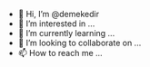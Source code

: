 - 👋 Hi, I’m @demekedir
- 👀 I’m interested in ...
- 🌱 I’m currently learning ...
- 💞️ I’m looking to collaborate on ...
- 📫 How to reach me ...

<!---
demekedir/demekedir is a ✨ special ✨ repository because its `README.md` (this file) appears on your GitHub profile.
You can click the Preview link to take a look at your changes.
--->
